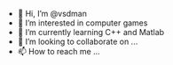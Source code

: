 - 👋 Hi, I’m @vsdman
- 👀 I’m interested in computer games
- 🌱 I’m currently learning C++ and Matlab
- 💞️ I’m looking to collaborate on ...
- 📫 How to reach me ...

<!---
vsdman/vsdman is a ✨ special ✨ repository because its `README.md` (this file) appears on your GitHub profile.
You can click the Preview link to take a look at your changes.
--->
